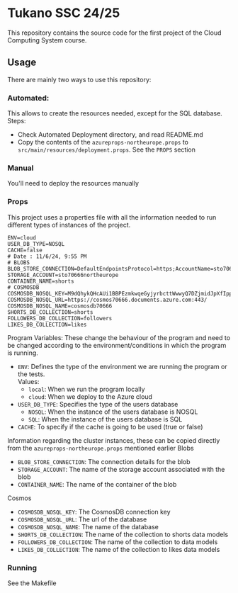 # Tukano SSC 24/25
This repository contains the source code for the first project
of the Cloud Computing System course.

## Usage
There are mainly two ways to use this repository:

### Automated:
This allows to create the resources needed, except for the 
SQL database.
Steps:
- Check Automated Deployment directory, and read README.md
- Copy the contents of the ```azureprops-northeurope.props```
to ```src/main/resources/deployment.props```. See the ```PROPS```
section

### Manual
You'll need to deploy the resources manually

### Props
This project uses a properties file with all the information needed
to run different types of instances of the project.
```
ENV=cloud
USER_DB_TYPE=NOSQL
CACHE=false
# Date : 11/6/24, 9:55 PM
# BLOBS
BLOB_STORE_CONNECTION=DefaultEndpointsProtocol=https;AccountName=sto70666northeurope;AccountKey=UKcoYV02f/Ebef5w0mJmuncnyrBmpiFN3tuoo5bBC2oDUY64r5PKJUQiEoreZ1sJlAC1vce0Y3vi+AStmq5ufg==;EndpointSuffix=core.windows.net
STORAGE_ACCOUNT=sto70666northeurope
CONTAINER_NAME=shorts
# COSMOSDB
COSMOSDB_NOSQL_KEY=M9dQhykQHcAUi1BBPEzmkwqeGyjyrbcttWwwyQ7DZjmidJpXfIppT17h8qM2tu4XwfjHrzZwipBtACDbWPXqVQ==
COSMOSDB_NOSQL_URL=https://cosmos70666.documents.azure.com:443/
COSMOSDB_NOSQL_NAME=cosmosdb70666
SHORTS_DB_COLLECTION=shorts
FOLLOWERS_DB_COLLECTION=followers
LIKES_DB_COLLECTION=likes
```
Program Variables: These change the behaviour of the program and need to be changed
according to the environment/conditions in which the program is running.
- ``ENV``: Defines the type of the environment we are running
the program or the tests.<br>
Values:
  - ``local``: When we run the program locally
  - ``cloud``: When we deploy to the Azure cloud
- ``USER_DB_TYPE``: Specifies the type of the users database
  - ``NOSQL``: When the instance of the users database is NOSQL
  - ``SQL``: When the instance of the users database is SQL
- ``CACHE``: To specify if the cache is going to be used (true or false)

Information regarding the cluster instances, these can be copied directly from the
```azureprops-northeurope.props``` mentioned earlier
Blobs
- ``BLOB_STORE_CONNECTION``: The connection details for the blob
- ``STORAGE_ACCOUNT``: The name of the storage account associated with the blob
- ``CONTAINER_NAME``: The name of the container of the blob

Cosmos
- ``COSMOSDB_NOSQL_KEY``: The CosmosDB connection key
- ``COSMOSDB_NOSQL_URL``: The url of the database
- ``COSMOSDB_NOSQL_NAME``: The name of the database
- ``SHORTS_DB_COLLECTION``: The name of the collection to shorts data models 
- ``FOLLOWERS_DB_COLLECTION``: The name of the collection to data models
- ``LIKES_DB_COLLECTION``: The name of the collection to likes data models

### Running
See the Makefile
